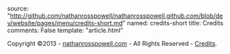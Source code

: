 source: "http://github.com/nathanrosspowell/nathanrosspowell.github.com/blob/dev/website/pages/menu/credits-short.md"
named: credits-short
title: Credits 
comments: False
template: "article.html"

Copyright ©2013 - [nathanrosspowell.com][home] - All Rights Reserved - [Credits][credits].

[home]: http://nathanrosspowell.com "Home"
[credits]: http://nathanrosspowell.com/credits "Nathan's credits"
